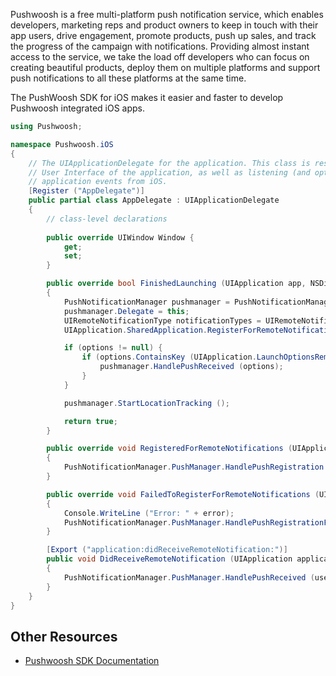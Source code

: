 Pushwoosh is a free multi-platform push notification service, which enables developers, marketing reps and product owners to keep in touch with their app users, drive engagement, promote products, push up sales, and track the progress of the campaign with notifications. Providing almost instant access to the service, we take the load off developers who can focus on creating beautiful products, deploy them on multiple platforms and support push notifications to all these platforms at the same time.

The PushWoosh SDK for iOS makes it easier and faster to develop Pushwoosh integrated iOS apps.

```csharp
using Pushwoosh;

namespace Pushwoosh.iOS
{
	// The UIApplicationDelegate for the application. This class is responsible for launching the
	// User Interface of the application, as well as listening (and optionally responding) to
	// application events from iOS.
	[Register ("AppDelegate")]
	public partial class AppDelegate : UIApplicationDelegate
	{
		// class-level declarations
		
		public override UIWindow Window {
			get;
			set;
		}

		public override bool FinishedLaunching (UIApplication app, NSDictionary options)
		{
			PushNotificationManager pushmanager = PushNotificationManager.PushManager;
			pushmanager.Delegate = this;
			UIRemoteNotificationType notificationTypes = UIRemoteNotificationType.Alert | UIRemoteNotificationType.Badge;
			UIApplication.SharedApplication.RegisterForRemoteNotificationTypes(notificationTypes);

			if (options != null) {
				if (options.ContainsKey (UIApplication.LaunchOptionsRemoteNotificationKey)) { 
					pushmanager.HandlePushReceived (options);
				}
			}

			pushmanager.StartLocationTracking ();

			return true;
		}

		public override void RegisteredForRemoteNotifications (UIApplication application, NSData deviceToken)
		{
			PushNotificationManager.PushManager.HandlePushRegistration (deviceToken);
		}

		public override void FailedToRegisterForRemoteNotifications (UIApplication application , NSError error)
		{
			Console.WriteLine ("Error: " + error);
			PushNotificationManager.PushManager.HandlePushRegistrationFailure (error);
		}

		[Export ("application:didReceiveRemoteNotification:")]
		public void DidReceiveRemoteNotification (UIApplication application, NSDictionary userInfo)
		{
			PushNotificationManager.PushManager.HandlePushReceived (userInfo);
		}
	}
}
```

## Other Resources

* [Pushwoosh SDK Documentation](https://rawgit.com/Pushwoosh/pushwoosh-ios-sdk/master/Documentation/index.html)

